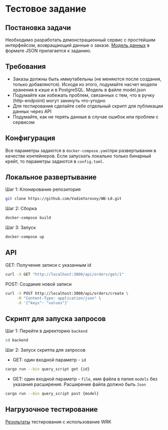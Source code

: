 # Тестовое задание

## Постановка задачи

Необходимо разработать демонстрационный сервис с простейшим интерфейсом, возвращающий данные о заказе. [Модель данных](https://github.com/VadimYarovoy/WB-L0/wiki/Data-format) в формате JSON прилагается к заданию.

## Требования

- Заказы должны быть иммутабельны (не меняются после создания, только добавляются). Исходя из этого, подумайте насчет модели хранения в кэше и в PostgreSQL. Модель в файле model.json
- Подумайте как избежать проблем, связанных с тем, что в ручку (http-endpoint) могут закинуть что-угодно
- Для тестирования сделайте себе отдельный скрипт для публикации данных через API
- Подумайте, как не терять данные в случае ошибок или проблем с сервисом

## Конфигурация

Все параметры задаются в `docker-compose.yaml`при развертывании в качестве контейнеров. Если запускать локально только бинарный крейт, то параметры задаются в `config.toml`.

## Локальное развертывание

Шаг 1: Клонирование репозитория

```bash
git clone https://github.com/VadimYarovoy/WB-L0.git
```

Шаг 2: Сборка

```bash
docker-compose build
```

Шаг 3: Запуск

```bash
docker-compose up
```

## API

GET: Получение записи с указанным id

```bash
curl -X GET "http://localhost:3000/api/orders/get/1"
```

POST: Создание новой записи

```bash
curl -X POST http://localhost:3000/api/orders/create \
     -H "Content-Type: application/json" \
     -d '{"keys": "values"}'
```

## Скрипт для запуска запросов

Шаг 1: Перейти в директорию `backend`

```bash
cd backend
```

Шаг 2: Запуск скритпа для запросов

- GET: один входной параметр - `id`

```bash
cargo run --bin query_script get {id}
```

- GET: один входной параметр - `file`, имя файла в папке `models` без указания расширения. Расширение файла должно быть `Json`

```bash
cargo run --bin query_script post {model}
```

## Нагрузочное тестирование

[Результаты](https://github.com/VadimYarovoy/WB-L0/wiki/Performance-tests) тестирования с использование WRK
